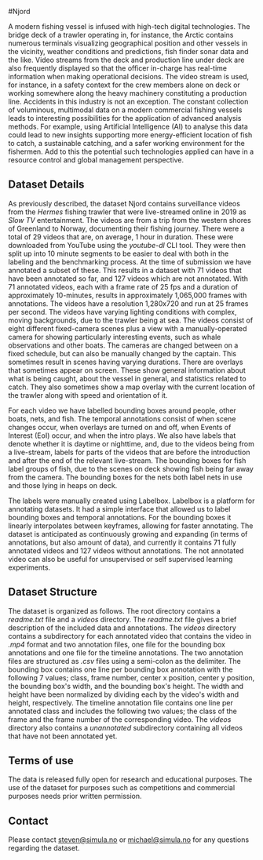 #Njord

A modern fishing vessel is infused with high-tech digital technologies.  The bridge deck of a trawler operating in, for instance, the Arctic contains numerous terminals visualizing geographical position and other vessels in the vicinity, weather conditions and predictions, fish finder sonar data and the like. Video streams from the deck and production line under deck are also frequently displayed so that the officer in-charge has real-time information when making operational decisions. The video stream is used, for instance, in a safety context for the crew members alone on deck or working somewhere along the heavy machinery constituting a production line. Accidents in this industry is not an exception. The constant collection of voluminous, multimodal data on a modern commercial fishing vessels leads to interesting possibilities for the application of advanced analysis methods. For example, using Artificial Intelligence (AI) to analyse this data could lead to new insights supporting more energy-efficient location of fish to catch, a sustainable catching, and a safer working environment for the fishermen. Add to this the potential such technologies applied can have in a resource control and global management perspective. 

## Dataset Details
As previously described, the dataset Njord contains surveillance videos from the *Hermes* fishing trawler that were live-streamed online in 2019 as *Slow TV* entertainment. The videos are from a trip from the western shores of Greenland to Norway, documenting their fishing journey. There were a total of 29 videos that are, on average, 1 hour in duration. These were downloaded from YouTube using the *youtube-dl* CLI tool. They were then split up into 10 minute segments to be easier to deal with both in the labeling and the benchmarking process. At the time of submission we have annotated a subset of these. This results in a dataset with 71 videos that have been annotated so far, and 127 videos which are not annotated. With 71 annotated videos, each with a frame rate of 25 fps and a duration of approximately 10-minutes, results in approximately 1,065,000 frames with annotations. The videos have a resolution 1,280x720 and run at 25 frames per second. The videos have varying lighting conditions with complex, moving backgrounds, due to the trawler being at sea. The videos consist of eight different fixed-camera scenes plus a view with a manually-operated camera for showing particularly interesting events, such as whale observations and other boats. The cameras are changed between on a fixed schedule, but can also be manually changed by the captain. This sometimes result in scenes having varying durations. There are overlays that sometimes appear on screen. These show general information about what is being caught, about the vessel in general, and statistics related to catch. They also sometimes show a map overlay with the current location of the trawler along with speed and orientation of it.

For each video we have labelled bounding boxes around people, other boats, nets, and fish. The temporal annotations consist of when scene changes occur, when overlays are turned on and off, when Events of Interest (EoI) occur, and when the intro plays. We also have labels that denote whether it is daytime or nighttime, and, due to the videos being from a live-stream, labels for parts of the videos that are before the introduction and after the end of the relevant live-stream. The bounding boxes for fish label groups of fish, due to the scenes on deck showing fish being far away from the camera. The bounding boxes for the nets both label nets in use and those lying in heaps on deck.

The labels were manually created using Labelbox. Labelbox is a platform for annotating datasets. It had a simple interface that allowed us to label bounding boxes and temporal annotations. For the bounding boxes it linearly interpolates between keyframes, allowing for faster annotating. The dataset is anticipated as continuously growing and expanding (in terms of annotations, but also amount of data), and currently it contains 71 fully annotated videos and 127 videos without annotations. The not annotated video can also be useful for unsupervised or self supervised learning experiments.

## Dataset Structure
The dataset is organized as follows. The root directory contains a *readme.txt* file and a *videos* directory. The *readme.txt* file gives a brief description of the included data and annotations. The *videos* directory contains a subdirectory for each annotated video that contains the video in *.mp4* format and two annotation files, one file for the bounding box annotations and one file for the timeline annotations. The two annotation files are structured as *.csv* files using a semi-colon as the delimiter. The bounding box contains one line per bounding box annotation with the following 7 values; class, frame number, center x position, center y position, the bounding box's width, and the bounding box's height. The width and height have been normalized by dividing each by the video's width and height, respectively. The timeline annotation file contains one line per annotated class and includes the following two values; the class of the frame and the frame number of the corresponding video. The *videos* directory also contains a *unannotated* subdirectory containing all videos that have not been annotated yet.

## Terms of use
The data is released fully open for research and educational purposes. The use of the dataset for purposes such as competitions and commercial purposes needs prior written permission.

## Contact
Please contact steven@simula.no or michael@simula.no for any questions regarding the dataset.
